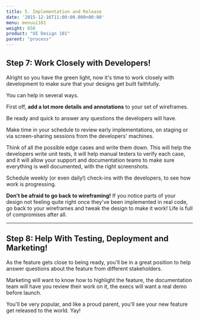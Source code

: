 ```yaml
---
title: 5. Implementation and Release
date: '2015-12-16T11:00:00.000+00:00'
menu: menuui101
weight: 650
product: "UI Design 101"
parent: "process"
---
```


## Step 7: Work Closely with Developers!

Alright so you have the green light, now it's time to work closely with development to make sure that your designs get built faithfully.

You can help in several ways.

First off, **add a lot more details and annotations** to your set of wireframes.

Be ready and quick to answer any questions the developers will have.

Make time in your schedule to review early implementations, on staging or via screen-sharing sessions from the developers' machines.

Think of all the possible edge cases and write them down. This will help the developers write unit tests, it will help manual testers to verify each case, and it will allow your support and documentation teams to make sure everything is well documented, with the right screenshots.

Schedule weekly (or even daily!) check-ins with the developers, to see how work is progressing.

**Don't be afraid to go back to wireframing!** If you notice parts of your design not feeling quite right once they've been implemented in real code, go back to your wireframes and tweak the design to make it work! Life is full of compromises after all.

---

## Step 8: Help With Testing, Deployment and Marketing!

As the feature gets close to being ready, you'll be in a great position to help answer questions about the feature from different stakeholders.

Marketing will want to know how to highlight the feature, the documentation team will have you review their work on it, the execs will want a real demo before launch.

You'll be very popular, and like a proud parent, you'll see your new feature get released to the world. Yay!


  

